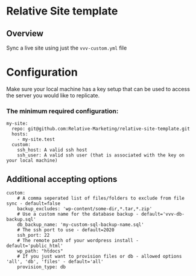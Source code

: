 # Relative Site template

## Overview

Sync a live site using just the `vvv-custom.yml` file

# Configuration

Make sure your local machine has a key setup that can be used to access the server you would like to replicate.

### The minimum required configuration:

```
my-site:
  repo: git@github.com:Relative-Marketing/relative-site-template.git
  hosts:
    - my-site.test
  custom:
    ssh_host: A valid ssh host
    ssh_user: A valid ssh user (that is associated with the key on your local machine)
```

## Additional accepting options

```
custom:
    # A comma seperated list of files/folders to exclude from file sync - default=false
    backup_excludes: 'wp-content/some-dir,*.tar,*.zip'
    # Use a custom name for the database backup - default='vvv-db-backup.sql'
    db_backup_name: 'my-custom-sql-backup-name.sql'
    # The ssh port to use - default=2020
    ssh_port: 22
    # The remote path of your wordpress install - default='public_html'
    wp_path: "htdocs"
    # If you just want to provision files or db - allowed options 'all', 'db', 'files' - default='all'
    provision_type: db

```
